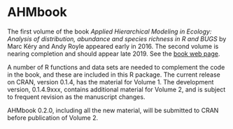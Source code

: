 # AHMbook
The first volume of the book *Applied Hierarchical Modeling in Ecology: Analysis of distribution, abundance and species richness in R and BUGS* by Marc Kéry and Andy Royle appeared early in 2016. The second volume is nearing completion and should appear late 2019. See the [book web page](http://www.mbr-pwrc.usgs.gov/pubanalysis/keryroylebook/).

A number of R functions and data sets are needed to complement the code in the book, and these are included in this R package. The current release on CRAN, version 0.1.4, has the material for Volume 1. The development version, 0.1.4.9xxx, contains additional material for Volume 2, and is subject to frequent revision as the manuscript changes.

AHMbook 0.2.0, including all the new material, will be submitted to CRAN before publication of Volume 2.
